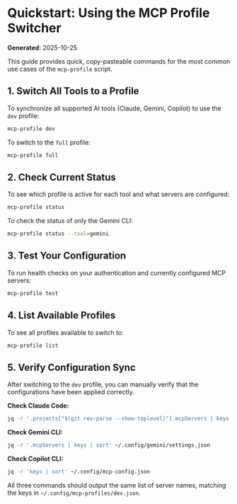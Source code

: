 # Quickstart: Using the MCP Profile Switcher

**Generated**: 2025-10-25

This guide provides quick, copy-pasteable commands for the most common use cases of the `mcp-profile` script.

## 1. Switch All Tools to a Profile

To synchronize all supported AI tools (Claude, Gemini, Copilot) to use the `dev` profile:

```bash
mcp-profile dev
```

To switch to the `full` profile:

```bash
mcp-profile full
```

## 2. Check Current Status

To see which profile is active for each tool and what servers are configured:

```bash
mcp-profile status
```

To check the status of only the Gemini CLI:

```bash
mcp-profile status --tool=gemini
```

## 3. Test Your Configuration

To run health checks on your authentication and currently configured MCP servers:

```bash
mcp-profile test
```

## 4. List Available Profiles

To see all profiles available to switch to:

```bash
mcp-profile list
```

## 5. Verify Configuration Sync

After switching to the `dev` profile, you can manually verify that the configurations have been applied correctly.

**Check Claude Code:**
```bash
jq -r '.projects["$(git rev-parse --show-toplevel)"].mcpServers | keys | sort' ~/.claude.json
```

**Check Gemini CLI:**
```bash
jq -r '.mcpServers | keys | sort' ~/.config/gemini/settings.json
```

**Check Copilot CLI:**
```bash
jq -r 'keys | sort' ~/.config/mcp-config.json
```

All three commands should output the same list of server names, matching the keys in `~/.config/mcp-profiles/dev.json`.
